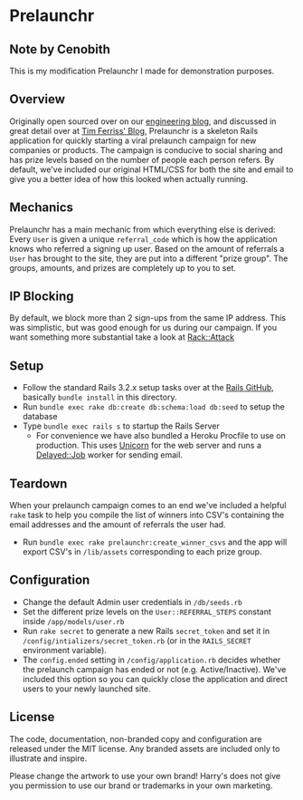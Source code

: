 Prelaunchr
==========

## Note by Cenobith

This is my modification Prelaunchr I made for demonstration purposes.

## Overview

Originally open sourced over on our [engineering blog](http://engineering.harrys.com/2014/07/21/dont-launch-crickets.html), and discussed in great detail over at [Tim Ferriss' Blog](http://fourhourworkweek.com/2014/07/21/harrys-prelaunchr-email), Prelaunchr is a skeleton Rails application for quickly starting a viral prelaunch campaign for new companies or products. The campaign is conducive to social sharing and has prize levels based on the number of people each person refers. By default, we've included our original HTML/CSS for both the site and email to give you a better idea of how this looked when actually running.

## Mechanics

Prelaunchr has a main mechanic from which everything else is derived: Every `User` is given a unique `referral_code` which is how the application knows who referred a signing up user. Based on the amount of referrals a `User` has brought to the site, they are put into a different "prize group". The groups, amounts, and prizes are completely up to you to set. 

## IP Blocking

By default, we block more than 2 sign-ups from the same IP address. This was simplistic, but was good enough for us during our campaign. If you want something more substantial take a look at [Rack::Attack](https://github.com/kickstarter/rack-attack)

## Setup

* Follow the standard Rails 3.2.x setup tasks over at the [Rails GitHub](https://github.com/rails/rails/tree/v3.2.17), basically `bundle install` in this directory.
* Run `bundle exec rake db:create db:schema:load db:seed` to setup the database
* Type `bundle exec rails s` to startup the Rails Server
  * For convenience we have also bundled a Heroku Procfile to use on production. This uses [Unicorn](https://github.com/defunkt/unicorn) for the web server and runs a [Delayed::Job](https://github.com/collectiveidea/delayed_job) worker for sending email. 

## Teardown 

When your prelaunch campaign comes to an end we've included a helpful `rake` task to help you compile the list of winners into CSV's containing the email addresses and the amount of referrals the user had. 

* Run `bundle exec rake prelaunchr:create_winner_csvs` and the app will export CSV's in `/lib/assets` corresponding to each prize group.  

## Configuration

* Change the default Admin user credentials in `/db/seeds.rb`
* Set the different prize levels on the `User::REFERRAL_STEPS` constant inside `/app/models/user.rb`
* Run `rake secret` to generate a new Rails `secret_token` and set it in `/config/intializers/secret_token.rb` (or in the `RAILS_SECRET` environment variable).
* The `config.ended` setting in `/config/application.rb` decides whether the prelaunch campaign has ended or not (e.g. Active/Inactive). We've included this option so you can quickly close the application and direct users to your newly launched site. 

## License

The code, documentation, non-branded copy and configuration are released under
the MIT license. Any branded assets are included only to illustrate and inspire.

Please change the artwork to use your own brand! Harry's does not give
you permission to use our brand or trademarks in your own marketing.
